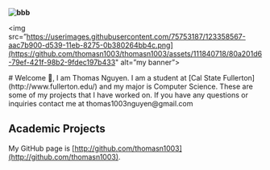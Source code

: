 <p align=”center”>

**![bbb](https://github.com/thomasn1003/thomasn1003/assets/111840718/80a201d6-79ef-421f-98b2-9fdec197b433)**

<img src=”https://userimages.githubusercontent.com/75753187/123358567-aac7b900-d539-11eb-8275-0b380264bb4c.png](https://github.com/thomasn1003/thomasn1003/assets/111840718/80a201d6-79ef-421f-98b2-9fdec197b433" alt=”my banner”>
</p>
# Welcome 👋, I am Thomas Nguyen.
I am a student at [Cal State Fullerton](http://www.fullerton.edu/) and my major is Computer Science. These are some of my projects that I have worked on. If you have any questions or inquiries contact me at thomas1003nguyen@gmail.com

## Academic Projects
My GitHub page is [http://github.com/thomasn1003](http://github.com/thomasn1003).


<!--
**thomasn1003/thomasn1003** is a ✨ _special_ ✨ repository because its `README.md` (this file) appears on your GitHub profile.

Here are some ideas to get you started:

- 🔭 I’m currently working on ...
- 🌱 I’m currently learning ...
- 👯 I’m looking to collaborate on ...
- 🤔 I’m looking for help with ...
- 💬 Ask me about ...
- 📫 How to reach me: ...
- 😄 Pronouns: ...
- ⚡ Fun fact: ...
-->
